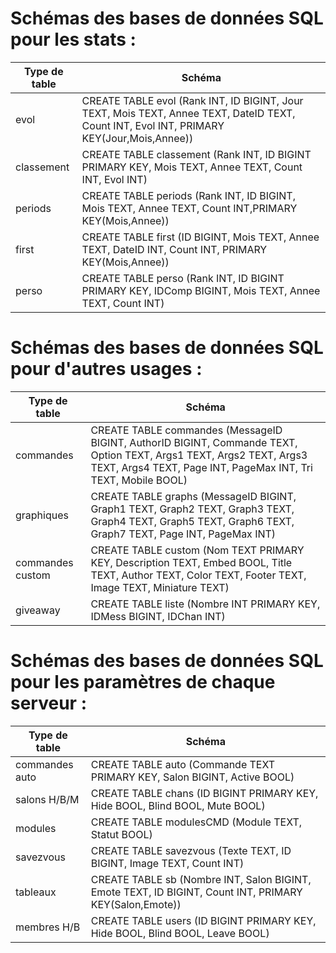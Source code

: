 # Schémas des bases de données SQL pour les stats :

| Type de table  | Schéma |
| ------------- | ------------- |
| evol  | CREATE TABLE evol (Rank INT, ID BIGINT, Jour TEXT, Mois TEXT, Annee TEXT, DateID TEXT, Count INT, Evol INT, PRIMARY KEY(Jour,Mois,Annee)) |
| classement  | CREATE TABLE classement (Rank INT, ID BIGINT PRIMARY KEY, Mois TEXT, Annee TEXT, Count INT, Evol INT)  |
| periods | CREATE TABLE periods (Rank INT, ID BIGINT, Mois TEXT, Annee TEXT, Count INT,PRIMARY KEY(Mois,Annee)) |
| first | CREATE TABLE first (ID BIGINT, Mois TEXT, Annee TEXT, DateID INT, Count INT, PRIMARY KEY(Mois,Annee)) |
| perso | CREATE TABLE perso (Rank INT, ID BIGINT PRIMARY KEY, IDComp BIGINT, Mois TEXT, Annee TEXT, Count INT) |


# Schémas des bases de données SQL pour d'autres usages :

| Type de table  | Schéma |
| ------------- | ------------- |
| commandes  | CREATE TABLE commandes (MessageID BIGINT, AuthorID BIGINT, Commande TEXT, Option TEXT, Args1 TEXT, Args2 TEXT, Args3 TEXT, Args4 TEXT, Page INT, PageMax INT, Tri TEXT, Mobile BOOL) |
| graphiques  | CREATE TABLE graphs (MessageID BIGINT, Graph1 TEXT, Graph2 TEXT, Graph3 TEXT, Graph4 TEXT, Graph5 TEXT, Graph6 TEXT, Graph7 TEXT, Page INT, PageMax INT) |
| commandes custom | CREATE TABLE custom (Nom TEXT PRIMARY KEY, Description TEXT, Embed BOOL, Title TEXT, Author TEXT, Color TEXT, Footer TEXT, Image TEXT, Miniature TEXT) |
| giveaway | CREATE TABLE liste (Nombre INT PRIMARY KEY, IDMess BIGINT, IDChan INT) |



# Schémas des bases de données SQL pour les paramètres de chaque serveur :

| Type de table  | Schéma |
| ------------- | ------------- |
| commandes auto  | CREATE TABLE auto (Commande TEXT PRIMARY KEY, Salon BIGINT, Active BOOL) |
| salons H/B/M  | CREATE TABLE chans (ID BIGINT PRIMARY KEY, Hide BOOL, Blind BOOL, Mute BOOL) |
| modules | CREATE TABLE modulesCMD (Module TEXT, Statut BOOL) |
| savezvous | CREATE TABLE savezvous (Texte TEXT, ID BIGINT, Image TEXT, Count INT) |
| tableaux | CREATE TABLE sb (Nombre INT, Salon BIGINT, Emote TEXT, ID BIGINT, Count INT, PRIMARY KEY(Salon,Emote)) |
| membres H/B | CREATE TABLE users (ID BIGINT PRIMARY KEY, Hide BOOL, Blind BOOL, Leave BOOL) |
